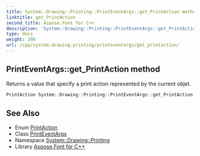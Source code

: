 ```yaml
---
title: System::Drawing::Printing::PrintEventArgs::get_PrintAction method
linktitle: get_PrintAction
second_title: Aspose.Font for C++
description: 'System::Drawing::Printing::PrintEventArgs::get_PrintAction method. Returns a value that specify a print action represented by the current objet in C++.'
type: docs
weight: 200
url: /cpp/system.drawing.printing/printeventargs/get_printaction/
---
```

## PrintEventArgs::get_PrintAction method


Returns a value that specify a print action represented by the current objet.

```cpp
PrintAction System::Drawing::Printing::PrintEventArgs::get_PrintAction()
```

## See Also

* Enum [PrintAction](../../printaction/)
* Class [PrintEventArgs](../)
* Namespace [System::Drawing::Printing](../../)
* Library [Aspose.Font for C++](../../../)
